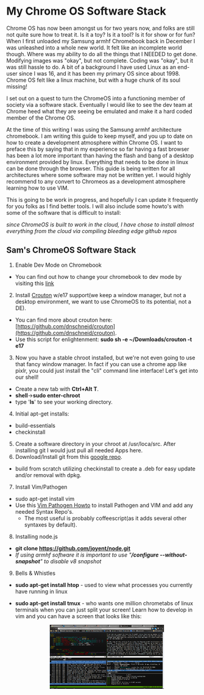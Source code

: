 My Chrome OS Software Stack
=====

Chrome OS has now been amongst us for two years now, and folks are still not quite sure how to treat it.  Is it a toy? Is it a tool? Is it for show or for fun?  When I first unloaded my Samsung armhf Chromebook back in December I was unleashed into a whole new world.  It felt like an incomplete world though.  Where was my ability to do all the things that I NEEDED to get done.  Modifying images was "okay", but not complete.  Coding was "okay", but it was still hassle to do.  A bit of a background I have used Linux as an end-user since I was 16, and it has been my primary OS since about 1998.  Chrome OS felt like a linux machine, but with a huge chunk of its soul missing!

I set out on a quest to turn the ChromeOS into a functioning member of society via a software stack.  Eventually I would like to see the dev team at Chrome heed what they are seeing be emulated and make it a hard coded member of the Chrome OS.

At the time of this writing I was using the Samsung armhf architecture chromebook.  I am writing this guide to keep myself, and you up to date on how to create a development atmosphere within Chrome OS.  I want to preface this by saying that in my experience so far having a fast browser has been a lot more important than having the flash and bang of a desktop environment provided by linux. Everything that needs to be done in linux can be done through the browser.  This guide is being written for all architectures where some software may not be written yet.  I would highly recommend to any convert to Chromeos as a development atmosphere learning how to use VIM.

This is going to be work in progress, and hopefully I can update it frequently for you folks as I find better tools.  I will also include some howto's with some of the software that is difficult to install:

*since ChromeOS is built to work in the cloud, I have chose to install almost everything from the cloud via compiling bleeding edge github repos*

Sam's ChromeOS Software Stack
-----

1. Enable Dev Mode on Chromebook
  * You can find out how to change your chromebook to dev mode by visiting this [link](http://www.chromium.org/chromium-os/developer-information-for-chrome-os-devices)
2. Install [Crouton](https://github.com/dnschneid/crouton) w/e17 support(we keep a window manager, but not a desktop environment, we want to use ChromeOS to its potential, not a DE).
  * You can find more about crouton here: [https://github.com/dnschneid/crouton](https://github.com/dnschneid/crouton).
  * Use this script for enlightenment: **sudo sh -e ~/Downloads/crouton -t e17**
3. Now you have a stable chroot installed, but we're not even going to use that fancy window manager.  In fact if you can use a chrome app like pixlr, you could just install the "cli" command line interface! Let's get into our shell!
  * Create a new tab with **Ctrl+Alt T**.
  * **shell**->**sudo enter-chroot**
  * type '**ls**' to see your working directory.
4. Initial apt-get installs:
  * build-essentials
  * checkinstall
5. Create a software directory in your chroot at /usr/loca/src.  After installing git I would just pull all needed Apps here.
6. Download/Install git from this [google repo](https://code.google.com/p/git-repo/).
  * build from scratch utilizing checkinstall to create a .deb for easy update and/or removal with dpkg.
7. Install Vim/Pathogen
  * sudo apt-get install vim
  * Use this [Vim Pathogen Howto](https://github.com/tpope/vim-pathogen) to install Pathogen and VIM and add any needed Syntax Repo's.
    * The most useful is probably coffeescript(as it adds several other syntaxes by default).
8. Installing node.js
  * **git clone https://github.com/joyent/node.git**
  * *If using armhf software it is important to use "**/configure --without-snapshot**" to disable v8 snapshot*
9. Bells & Whistles
  * **sudo apt-get install htop** - used to view what processes you currently have running in linux
  * **sudo apt-get install tmux** - who wants one million chrometabs of linux terminals when you can just split your screen!  Learn how to develop in vim and you can have a screen that looks like this:

	[<center><img src="/images/btmuxscreen1.png" width="300px"></center>](/images/btmuxscreen1.png "tmux")
